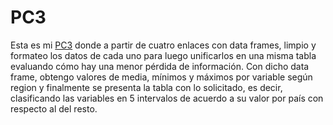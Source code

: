 # PC3
Esta es mi [PC3](https://valeriacaroe.github.io/PC3/) donde a partir de cuatro enlaces con data frames, limpio y formateo los datos de cada uno para luego unificarlos en una misma tabla evaluando cómo hay una menor pérdida de información. Con dicho data frame, obtengo valores de media, mínimos y máximos por variable según region y finalmente se presenta la tabla con lo solicitado, es decir, clasificando las variables en 5 intervalos de acuerdo a su valor por país con respecto al del resto.
